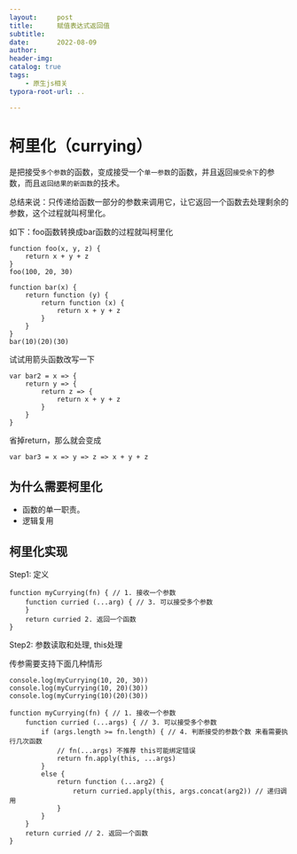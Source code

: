 ```yaml
---
layout:     post
title:      赋值表达式返回值
subtitle:  
date:       2022-08-09
author:     
header-img: 
catalog: true
tags:
    - 原生js相关
typora-root-url: ..

---
```


# 柯里化（currying）

是把接受`多个参数`的函数，变成接受一个`单一参数`的函数，并且返回`接受余下`的参数，而且`返回结果的新函数`的技术。

总结来说：只传递给函数一部分的参数来调用它，让它返回一个函数去处理剩余的参数，这个过程就叫柯里化。

如下：foo函数转换成bar函数的过程就叫柯里化

```
function foo(x, y, z) {
	return x + y + z
}
foo(100, 20, 30)

function bar(x) {
	return function (y) {
		return function (x) {
			return x + y + z
		}
	}
}
bar(10)(20)(30)
```

试试用箭头函数改写一下

```
var bar2 = x => {
	return y => {
		return z => {
			return x + y + z
		}
	}
}
```

省掉return，那么就会变成

```
var bar3 = x => y => z => x + y + z
```

## 为什么需要柯里化

- 函数的单一职责。
- 逻辑复用

## 柯里化实现

Step1: 定义

```
function myCurrying(fn) { // 1. 接收一个参数
	function curried (...arg) { // 3. 可以接受多个参数
	}
	return curried 2. 返回一个函数
}
```

Step2: 参数读取和处理, this处理

传参需要支持下面几种情形

```
console.log(myCurrying(10, 20, 30))
console.log(myCurrying(10, 20)(30))
console.log(myCurrying(10)(20)(30))
```

```
function myCurrying(fn) { // 1. 接收一个参数
	function curried (...args) { // 3. 可以接受多个参数
		if (args.length >= fn.length) { // 4. 判断接受的参数个数 来看需要执行几次函数
			// fn(...args) 不推荐 this可能绑定错误
			return fn.apply(this, ...args)
		}
		else {
			return function (...arg2) {
				return curried.apply(this, args.concat(arg2)) // 递归调用
			}
		}
	}
	return curried // 2. 返回一个函数
}
```

